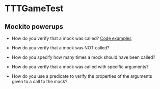 # TTTGameTest

## Mockito powerups

* How do you verify that a mock was called?
[Code examples](##1.PNG)

* How do you verify that a mock was NOT called?
* How do you specify how many times a mock should have been called?

* How do you verify that a mock was called with specific arguments?
* How do you use a predicate to verify the properties of the arguments
given to a call to the mock?
